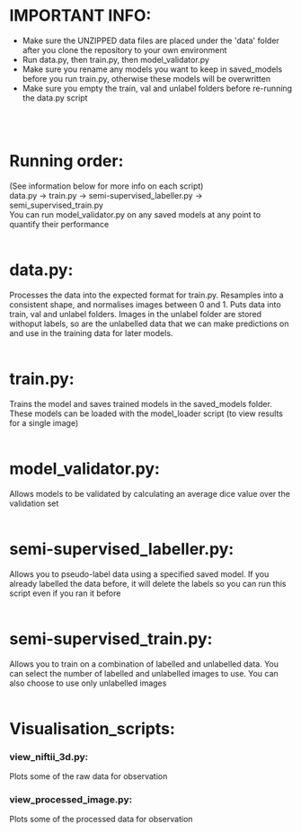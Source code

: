 # **IMPORTANT INFO:**
- Make sure the UNZIPPED data files are placed under the 'data' folder after you clone the repository to your own environment <br />
- Run data.py, then train.py, then model_validator.py <br />
- Make sure you rename any models you want to keep in saved_models before you run train.py, otherwise these models will be overwritten <br />
- Make sure you empty the train, val and unlabel folders before re-running the data.py script <br />
<br />
<br />

# **Running order:**
(See information below for more info on each script) <br />
data.py -> train.py  -> semi-supervised_labeller.py -> semi_supervised_train.py <br />
You can run model_validator.py on any saved models at any point to quantify their performance
<br />
<br />
  
# **data.py:**
Processes the data into the expected format for train.py. Resamples into a consistent shape, and normalises images between 0 and 1. Puts data into train, val and unlabel folders. Images in the unlabel folder are stored withoput labels, so are the unlabelled data that we can make predictions on and use in the training data for later models.
<br />
<br />

# **train.py:**
Trains the model and saves trained models in the saved_models folder. These models can be loaded with the model_loader script (to view results for a single image)
<br />
<br />

# **model_validator.py:**
Allows models to be validated by calculating an average dice value over the validation set
<br />
<br />

# **semi-supervised_labeller.py:**
Allows you to pseudo-label data using a specified saved model. If you already labelled the data before, it will delete the labels so you can run this script even if you ran it before
<br />
<br />

# **semi-supervised_train.py:**
Allows you to train on a combination of labelled and unlabelled data. You can select the number of labelled and unlabelled images to use. You can also choose to use only unlabelled images
<br />
<br />

# **Visualisation_scripts:**
### **view_niftii_3d.py:**
Plots some of the raw data for observation
<br />

### **view_processed_image.py:**
Plots some of the processed data for observation
<br />
